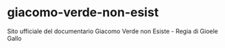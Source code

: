 
# giacomo-verde-non-esist
Sito ufficiale del documentario Giacomo Verde non Esiste - Regia di Gioele Gallo

